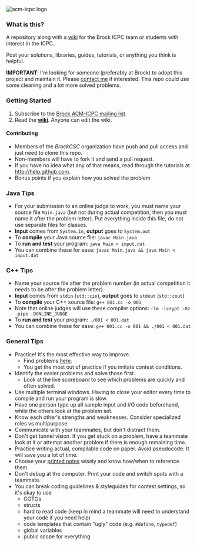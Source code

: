 
![acm-icpc logo](https://cloud.githubusercontent.com/assets/497458/12186297/5296b5a8-b599-11e5-87b0-014c7b01b9db.png)

### What is this?

A repository along with a [wiki](https://github.com/BrockCSC/acm-icpc/wiki) for the Brock ICPC team or students with interest in the ICPC.

Post your solutions, libraries, guides, tutorials, or anything you think is helpful.

**IMPORTANT**: I'm looking for someone (preferably at Brock) to adopt this project and maintain it. Please [contact me](https://www.cnblogs.com/crazyacking/) if interested. This repo could use some cleaning and a lot more solved problems.

### Getting Started

1. Subscribe to the [Brock ACM-ICPC mailing list](https://groups.google.com/d/forum/brock-acm-icpc).
2. Read the **[wiki](https://github.com/BrockCSC/acm-icpc/wiki)**. Anyone can edit the wiki.

#### Contributing
- Members of the *BrockCSC* organization have push and pull access and just need to clone this repo.
- Non-members will have to fork it and send a pull request.
- If you have no idea what any of that means, read through the tutorials at http://help.github.com.
- Bonus points if you explain how you solved the problem


### Java Tips

- For your submission to an online judge to work, you must name your source file `Main.java` (but not during actual competition, then you must name it after the problem letter). Put everything inside this file, do not use separate files for classes.
- **Input** comes from `System.in`, **output** goes to `System.out`
- To **compile** your Java source file: `javac Main.java`
- To **run and test** your program: `java Main < input.dat`
- You can combine these for ease: `javac Main.java && java Main < input.dat`


### C++ Tips

- Name your source file after the problem number (in actual competition it needs to be after the problem letter).
- **Input** comes from `stdin` (`std::cin`), **output** goes to `stdout` (`std::cout`)
- To **compile** your C++ source file: `g++ 001.cc -o 001`
- Note that online judges will use these compiler options: `-lm -lcrypt -O2 -pipe -DONLINE_JUDGE`
- To **run and test** your program: `./001 < 001.dat`
- You can combine these for ease: `g++ 001.cc -o 001 && ./001 < 001.dat`

### General Tips

- Practice! It's the most effective way to improve.
  - Find problems [here](https://github.com/BrockCSC/acm-icpc/wiki/Online-Resources#wiki-practice).
  - You get the most out of practice if you imitate contest conditions.
- Identify the easier problems and solve those first.
  - Look at the live scoreboard to see which problems are quickly and often solved.
- Use multiple terminal windows. Having to close your editor every time to compile and run your program is slow.
- Have one person type up all sample input and I/O code beforehand, while the
  others look at the problem set.
- Know each other's strengths and weaknesses. Consider specialized roles vs multipurpose.
- Communicate with your teammates, but don't distract them.
- Don't get tunnel vision. If you get stuck on a problem, have a teammate look
  at it or attempt another problem if there is enough remaining time.
- Practice writing actual, compilable code on paper. Avoid pseudocode.
  It will save you a lot of time.
- Choose your [printed notes](https://github.com/BrockCSC/acm-icpc/wiki/Online-Resources#wiki-books) wisely and know how/when to reference them.
- Don't debug at the computer. Print your code and switch spots with a teammate.
- You can break coding guidelines & styleguides for contest settings, so it's okay to use
  - GOTOs
  - structs
  - hard to read code (keep in mind a teammate will need to understand your code if you need help)
  - code templates that contain "ugly" code (e.g. `#define`, `typedef`)
  - global variables
  - public scope for everything
